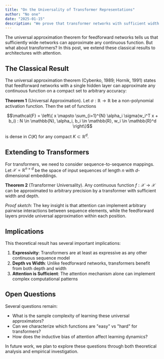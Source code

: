 ```yaml
---
title: "On the Universality of Transformer Representations"
author: "No one"
date: "2025-01-15"
description: "We prove that transformer networks with sufficient width and depth can approximate any continuous sequence-to-sequence function, extending classical universality results to the attention mechanism."
---
```


The universal approximation theorem for feedforward networks tells us that sufficiently wide networks can approximate any continuous function. But what about transformers? In this post, we extend these classical results to architectures with attention.

## The Classical Result

The universal approximation theorem (Cybenko, 1989; Hornik, 1991) states that feedforward networks with a single hidden layer can approximate any continuous function on a compact set to arbitrary accuracy:

**Theorem 1** (Universal Approximation). Let $\sigma: \mathbb{R} \to \mathbb{R}$ be a non-polynomial activation function. Then the set of functions

$$\mathcal{F} = \left\{ x \mapsto \sum_{i=1}^{N} \alpha_i \sigma(w_i^T x + b_i) : N \in \mathbb{N}, \alpha_i, b_i \in \mathbb{R}, w_i \in \mathbb{R}^d \right\}$$

is dense in $C(K)$ for any compact $K \subset \mathbb{R}^d$.

## Extending to Transformers

For transformers, we need to consider sequence-to-sequence mappings. Let $\mathcal{X} = \mathbb{R}^{n \times d}$ be the space of input sequences of length $n$ with $d$-dimensional embeddings.

**Theorem 2** (Transformer Universality). Any continuous function $f: \mathcal{X} \to \mathcal{X}$ can be approximated to arbitrary precision by a transformer with sufficient width and depth.

*Proof sketch*: The key insight is that attention can implement arbitrary pairwise interactions between sequence elements, while the feedforward layers provide universal approximation within each position.

## Implications

This theoretical result has several important implications:

1. **Expressivity**: Transformers are at least as expressive as any other continuous sequence model
2. **Depth vs Width**: Unlike feedforward networks, transformers benefit from both depth and width
3. **Attention is Sufficient**: The attention mechanism alone can implement complex computational patterns

## Open Questions

Several questions remain:
- What is the sample complexity of learning these universal approximators?
- Can we characterize which functions are "easy" vs "hard" for transformers?
- How does the inductive bias of attention affect learning dynamics?

In future work, we plan to explore these questions through both theoretical analysis and empirical investigation. 